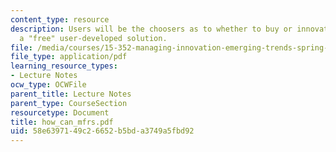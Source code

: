 ```yaml
---
content_type: resource
description: Users will be the choosers as to whether to buy or innovate or select
  a "free" user-developed solution.
file: /media/courses/15-352-managing-innovation-emerging-trends-spring-2005/58e6397149c26652b5bda3749a5fbd92_how_can_mfrs.pdf
file_type: application/pdf
learning_resource_types:
- Lecture Notes
ocw_type: OCWFile
parent_title: Lecture Notes
parent_type: CourseSection
resourcetype: Document
title: how_can_mfrs.pdf
uid: 58e63971-49c2-6652-b5bd-a3749a5fbd92
---
```

